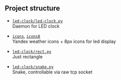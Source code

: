 ## Project structure

- [`led-clock/led-clock.py`](led-clock/led-clock.py)  
Daemon for LED clock

- [`icons`](icons), [`icons8`](icons8)  
Yandex weather icons + 8px icons for led display
  
- [`led-clock/rect.py`](led-clock/rect.py)  
Just rectangle

- [`led-clock/snake.py`](led-clock/snake.py)  
Snake, controllable via raw tcp socket

